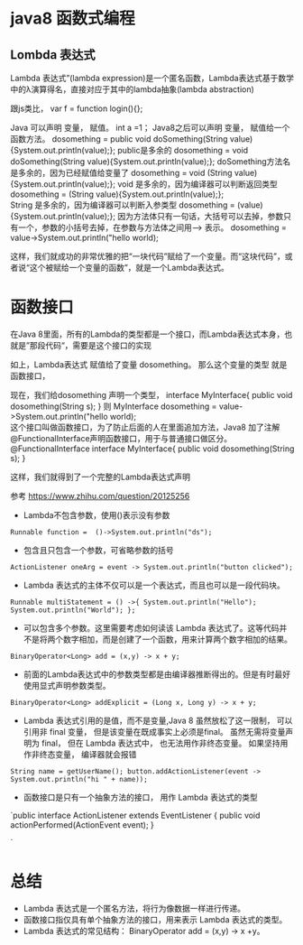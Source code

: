 # java8 函数式编程

## Lombda 表达式

Lambda 表达式”(lambda expression)是一个匿名函数，Lambda表达式基于数学中的λ演算得名，直接对应于其中的lambda抽象(lambda abstraction)

跟js类比， var f = function login(){};

Java 可以声明 变量， 赋值。  int a =1；
Java8之后可以声明 变量， 赋值给一个 函数方法。  dosomething = public void doSomething(String value){System.out.println(value);};
                          public是多余的        dosomething = void doSomething(String value){System.out.println(value);}; 
doSomething方法名是多余的，因为已经赋值给变量了 dosomething = void (String value){System.out.println(value);};
void 是多余的，因为编译器可以判断返回类型 dosomething =  (String value){System.out.println(value);};      
String 是多余的，因为编译器可以判断入参类型 dosomething =  (value){System.out.println(value);};
因为方法体只有一句话，大括号可以去掉，参数只有一个，参数的小括号去掉，在参数与方法体之间用—> 表示。
 dosomething = value->System.out.println("hello world);      
 
 这样，我们就成功的非常优雅的把“一块代码”赋给了一个变量。而“这块代码”，或者说“这个被赋给一个变量的函数”，就是一个Lambda表达式。 
 
   
# 函数接口

在Java 8里面，所有的Lambda的类型都是一个接口，而Lambda表达式本身，也就是”那段代码“，需要是这个接口的实现

如上，Lambda表达式 赋值给了变量 dosomething。 那么这个变量的类型 就是 函数接口，

现在，我们给dosomething 声明一个类型， 
interface MyInterface{
    public void dosomething(String s);
}
则
MyInterface dosomething = value->System.out.println("hello world);   
这个接口叫做函数接口，为了防止后面的人在里面追加方法，Java8 加了注解@FunctionalInterface声明函数接口，用于与普通接口做区分。
@FunctionalInterface
interface MyInterface{
    public void dosomething(String s);
}

这样，我们就得到了一个完整的Lambda表达式声明


参考 https://www.zhihu.com/question/20125256


- Lambda不包含参数，使用()表示没有参数

`Runnable function =  ()->System.out.println("ds");`

- 包含且只包含一个参数，可省略参数的括号

`ActionListener oneArg = event -> System.out.println("button clicked");`

- Lambda 表达式的主体不仅可以是一个表达式，而且也可以是一段代码块。

`
Runnable multiStatement = () ->{
    System.out.println("Hello");
    System.out.println("World");
};
`

- 可以包含多个参数。这里需要考虑如何读该 Lambda 表达式了。这等代码并不是将两个数字相加，而是创建了一个函数，用来计算两个数字相加的结果。

`BinaryOperator<Long> add = (x,y) -> x + y;`

- 前面的Lambda表达式中的参数类型都是由编译器推断得出的。但是有时最好使用显式声明参数类型。

`BinaryOperator<Long> addExplicit = (Long x, Long y) -> x + y;`

- Lambda 表达式引用的是值，而不是变量,Java 8 虽然放松了这一限制， 可以引用非 final 变量， 但是该变量在既成事实上必须是final。 虽然无需将变量声明为 final， 但在 Lambda 表达式中， 也无法用作非终态变量。 如果坚持用作非终态变量， 编译器就会报错

`String name = getUserName();
button.addActionListener(event -> System.out.println("hi " + name));`


- 函数接口是只有一个抽象方法的接口， 用作 Lambda 表达式的类型

`public interface ActionListener extends EventListener {
    public void actionPerformed(ActionEvent event);
}

`

# 总结

- Lambda 表达式是一个匿名方法，将行为像数据一样进行传递。
- 函数接口指仅具有单个抽象方法的接口，用来表示 Lambda 表达式的类型。
- Lambda 表达式的常见结构： BinaryOperator<Integer> add = (x,y) -> x +y。